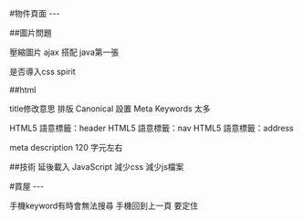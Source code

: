 #物件頁面 ---

##圖片問題

壓縮圖片 ajax 搭配 java第一張

是否導入css spirit

##html

title修改意思 排版
Canonical 設置
Meta Keywords 太多

HTML5 語意標籤：header
HTML5 語意標籤：nav
HTML5 語意標籤：address

meta description 120 字元左右

##技術
延後載入 JavaScript
減少css 減少js檔案





#買屋 ---

手機keyword有時會無法搜尋
手機回到上一頁 要定住
